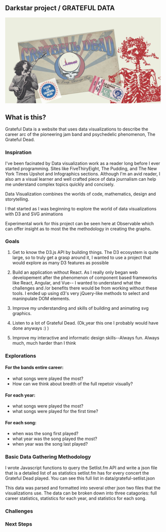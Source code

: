 ## Darkstar project / GRATEFUL DATA

![Site Hero Illustration](public/images/hero.jpg)

## What is this?

Grateful Data is a website that uses data visualizations to describe the career arc of the pioneering jam band and psychedelic phenomenon, The Grateful Dead.

### Inspiration

I've been facinated by Data visualization work as a reader long before I ever started programming. Sites like FiveThiryEight, The Pudding, and The New York Times Upshot and Infographics sections. Although I'm an avid reader, I also am a visual learner and well crafted piece of data journalism can help me understand complex topics quickly and concisely.

Data Visualization combines the worlds of code, mathematics, design and storytelling.

I that started as I was beginning to explore the world of data visualizations with D3 and SVG animations

Experimental work for this project can be seen here at Observable which can offer insight as to most the the methodology in creating the graphs.

### Goals

1. Get to know the D3.js API by building things. The D3 ecosystem is quite large, so to truly get a grasp around it, I wanted to use a project that would explore as many D3 features as possible

2. Build an application without React. As I really only began web developement after the phenomenon of component based frameworks like React, Angular, and Vue-- I wanted to understand what the challenges and /or benefits there would be from working without these tools. I ended up using d3's very jQuery-like methods to select and maninpulate DOM elements.

3. Improve my understanding and skills of building and animating svg graphics.

4. Listen to a lot of Grateful Dead. (Ok,year this one I probably would have done anyways :) )

5. Improve my interactive and informatic design skills--Always fun. Always much, much harder than I think

### Explorations

#### For the bands entire career:

- what songs were played the most?
- How can we think about bredth of the full repetoir visually?

#### For each year:

- what songs were played the most?
- what songs were played for the first time?

#### For each song:

- when was the song first played?
- what year was the song played the most?
- when year was the song last played?

### Basic Data Gathering Methodology

I wrote Javascript functions to query the Setlist.fm API and write a json file that is a detailed list of as statistics setlist.fm has for every concert the Grateful Dead played. You can see this full list in data/grateful-setlist.json

This data was parsed and formatted into several other json two files that the visualizations use. The data can be broken down into three catagories: full career statistics, statistics for each year, and statistics for each song.

### Challenges

### Next Steps
